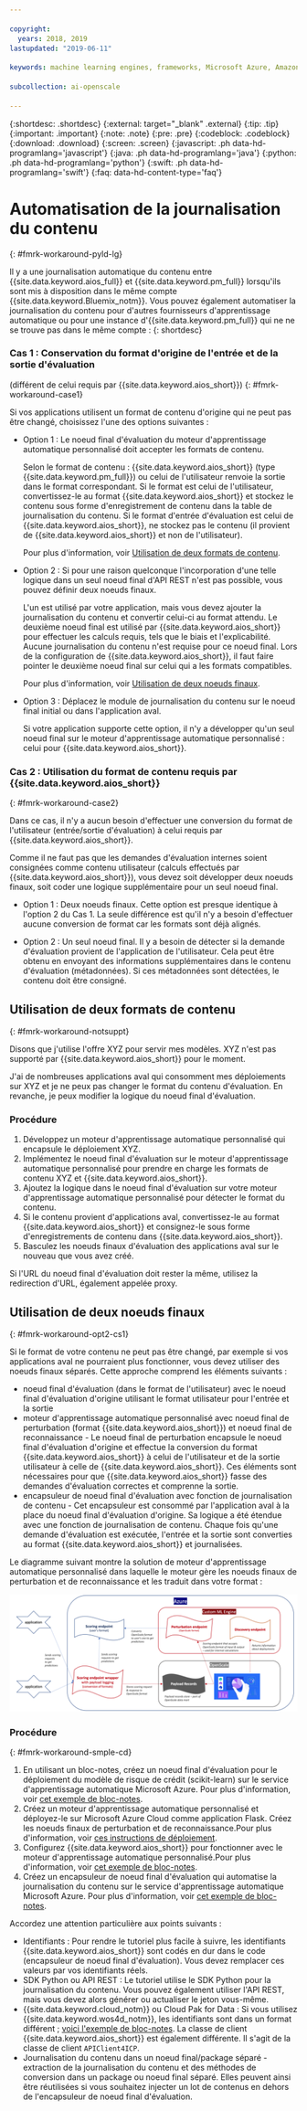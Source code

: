 ```yaml
---

copyright:
  years: 2018, 2019
lastupdated: "2019-06-11"

keywords: machine learning engines, frameworks, Microsoft Azure, Amazone SageMaker, custom ML engine 

subcollection: ai-openscale

---
```


{:shortdesc: .shortdesc}
{:external: target="_blank" .external}
{:tip: .tip}
{:important: .important}
{:note: .note}
{:pre: .pre}
{:codeblock: .codeblock}
{:download: .download}
{:screen: .screen}
{:javascript: .ph data-hd-programlang='javascript'}
{:java: .ph data-hd-programlang='java'}
{:python: .ph data-hd-programlang='python'}
{:swift: .ph data-hd-programlang='swift'}
{:faq: data-hd-content-type='faq'}

# Automatisation de la journalisation du contenu
{: #fmrk-workaround-pyld-lg}

Il y a une journalisation automatique du contenu entre {{site.data.keyword.aios_full}} et {{site.data.keyword.pm_full}}
lorsqu'ils sont mis à disposition dans le même compte {{site.data.keyword.Bluemix_notm}}.
Vous pouvez également automatiser la journalisation du contenu pour d'autres fournisseurs d'apprentissage automatique
ou pour une instance d'{{site.data.keyword.pm_full}} qui ne ne se trouve pas dans le même compte :
{: shortdesc}

### Cas 1 : Conservation du format d'origine de l'entrée et de la sortie d'évaluation
(différent de celui requis par {{site.data.keyword.aios_short}})
{: #fmrk-workaround-case1}

Si vos applications utilisent un format de contenu d'origine qui ne peut pas être changé, choisissez l'une des options suivantes :

- Option 1 : Le noeud final d'évaluation du moteur d'apprentissage automatique personnalisé doit accepter les formats de contenu. 

   Selon le format de contenu :
{{site.data.keyword.aios_short}} (type {{site.data.keyword.pm_full}}) ou celui de l'utilisateur renvoie la sortie dans le format correspondant. Si le format est celui de l'utilisateur, convertissez-le au format {{site.data.keyword.aios_short}}
et stockez le contenu sous forme d'enregistrement de contenu dans la table de journalisation du contenu. Si le format d'entrée d'évaluation est celui de {{site.data.keyword.aios_short}},
ne stockez pas le contenu (il provient de {{site.data.keyword.aios_short}} et non de l'utilisateur).

   Pour plus d'information, voir
[Utilisation de deux formats de contenu](/docs/services/ai-openscale?topic=ai-openscale-integrating-3rd-party-ml-engines-with-watson-openscale#fmrk-workaround-notsuppt).

- Option 2 : Si pour une raison quelconque l'incorporation d'une telle logique dans un seul noeud final d'API REST n'est pas possible, vous pouvez définir deux noeuds finaux. 

   L'un est utilisé par votre application, mais vous devez ajouter la journalisation du contenu et convertir celui-ci au format attendu. Le deuxième noeud final est utilisé par {{site.data.keyword.aios_short}} pour effectuer les calculs requis, tels que le biais et l'explicabilité. Aucune journalisation du contenu n'est requise pour ce noeud final. Lors de la configuration de {{site.data.keyword.aios_short}}, il faut faire pointer le deuxième noeud final sur celui qui a les formats compatibles.

   Pour plus d'information, voir
[Utilisation de deux noeuds finaux](/docs/services/ai-openscale?topic=ai-openscale-integrating-3rd-party-ml-engines-with-watson-openscale#fmrk-workaround-opt2-cs1).

- Option 3 : Déplacez le module de journalisation du contenu sur le noeud final initial ou dans l'application aval. 

   Si votre application supporte cette option, il n'y a développer qu'un seul noeud final sur le moteur d'apprentissage automatique personnalisé :
celui pour {{site.data.keyword.aios_short}}.

### Cas 2 : Utilisation du format de contenu requis par {{site.data.keyword.aios_short}}
{: #fmrk-workaround-case2}

Dans ce cas, il n'y a aucun besoin d'effectuer une conversion du format de l'utilisateur (entrée/sortie d'évaluation) à celui requis par {{site.data.keyword.aios_short}}.

Comme il ne faut pas que les demandes d'évaluation internes soient consignées comme contenu utilisateur
(calculs effectués par {{site.data.keyword.aios_short}}),
vous devez soit développer deux noeuds finaux, soit coder une logique supplémentaire pour un seul noeud final.

- Option 1 : Deux noeuds finaux. Cette option est presque identique à l'option 2 du Cas 1.
La seule différence est qu'il n'y a besoin d'effectuer aucune conversion de format car les formats sont déjà alignés.

- Option 2 : Un seul noeud final. Il y a besoin de détecter si la demande d'évaluation provient de l'application de l'utilisateur. Cela peut être obtenu en envoyant des informations supplémentaires dans le contenu d'évaluation (métadonnées). Si ces métadonnées sont détectées, le contenu doit être consigné.

## Utilisation de deux formats de contenu
{: #fmrk-workaround-notsuppt}

Disons que j'utilise l'offre XYZ pour servir mes modèles. XYZ n'est pas supporté par {{site.data.keyword.aios_short}} pour le moment.

J'ai de nombreuses applications aval qui consomment mes déploiements sur XYZ et je ne peux pas changer le format du contenu d'évaluation. En revanche, je peux modifier la logique du noeud final d'évaluation.

### Procédure

1. Développez un moteur d'apprentissage automatique personnalisé qui encapsule le déploiement XYZ.
2. Implémentez le noeud final d'évaluation sur le moteur d'apprentissage automatique personnalisé
pour prendre en charge les formats de contenu XYZ et {{site.data.keyword.aios_short}}.
3. Ajoutez la logique dans le noeud final d'évaluation sur votre moteur d'apprentissage automatique personnalisé
pour détecter le format du contenu.
4. Si le contenu provient d'applications aval,
convertissez-le au format {{site.data.keyword.aios_short}}
et consignez-le sous forme d'enregistrements de contenu dans {{site.data.keyword.aios_short}}.
5. Basculez les noeuds finaux d'évaluation des applications aval sur le nouveau que vous avez créé.

Si l'URL du noeud final d'évaluation doit rester la même, utilisez la redirection d'URL, également appelée proxy.

## Utilisation de deux noeuds finaux
{: #fmrk-workaround-opt2-cs1}

Si le format de votre contenu ne peut pas être changé,
par exemple si vos applications aval ne pourraient plus fonctionner,
vous devez utiliser des noeuds finaux séparés. Cette approche comprend les éléments suivants :

- noeud final d'évaluation (dans le format de l'utilisateur) avec le noeud final d'évaluation d'origine utilisant le format utilisateur pour l'entrée et la sortie
- moteur d'apprentissage automatique personnalisé avec noeud final de perturbation (format {{site.data.keyword.aios_short}}) et noeud final de reconnaissance - Le noeud final de perturbation encapsule le noeud final d'évaluation d'origine et effectue la conversion
du format {{site.data.keyword.aios_short}} à celui de l'utilisateur et de la sortie utilisateur à celle de {{site.data.keyword.aios_short}}. Ces éléments sont nécessaires pour que {{site.data.keyword.aios_short}} fasse des demandes d'évaluation correctes et comprenne la sortie.
- encapsuleur de noeud final d'évaluation avec fonction de journalisation de contenu - Cet encapsuleur est consommé par l'application aval à la place du noeud final d'évaluation d'origine. Sa logique a été étendue avec une fonction de journalisation de contenu. Chaque fois qu'une demande d'évaluation est exécutée,
l'entrée et la sortie sont converties au format {{site.data.keyword.aios_short}} et journalisées.

Le diagramme suivant montre la solution de moteur d'apprentissage automatique personnalisé
dans laquelle le moteur gère les noeuds finaux de perturbation et de reconnaissance et les traduit dans votre format :

![Spécification des noeuds finaux d'API REST](images/woscustommlworkflow.png)

### Procédure
{: #fmrk-workaround-smple-cd}

1. En utilisant un bloc-notes, créez un noeud final d'évaluation
pour le déploiement du modèle de risque de crédit (scikit-learn) sur le service d'apprentissage automatique Microsoft Azure. Pour plus d'information, voir
[cet exemple de bloc-notes](https://github.com/pmservice/ai-openscale-tutorials/blob/master/notebooks/azure/Credit%20model%20with%20Azure%20ML%20Service%20and%20scikit-learn.ipynb).
2. Créez un moteur d'apprentissage automatique personnalisé et déployez-le sur Microsoft Azure Cloud comme application Flask. Créez les noeuds finaux de perturbation et de reconnaissance.Pour plus d'information, voir
[ces instructions de déploiement](https://github.com/pmservice/ai-openscale-tutorials/tree/master/applications/custom-ml-engine-azure).
3. Configurez {{site.data.keyword.aios_short}} pour fonctionner avec le moteur d'apprentissage automatique personnalisé.Pour plus d'information, voir
[cet exemple de bloc-notes](https://github.com/pmservice/ai-openscale-tutorials/blob/master/notebooks/azure/OpenScale%20and%20Custom%20ML%20Engine%20configuration.ipynb).
4. Créez un encapsuleur de noeud final d'évaluation qui automatise la journalisation du contenu sur le service d'apprentissage automatique Microsoft Azure. Pour plus d'information, voir
[cet exemple de bloc-notes](https://github.com/pmservice/ai-openscale-tutorials/blob/master/notebooks/azure/Credit%20scoring%20endpoint%20wrapper%20with%20payload%20logging.ipynb).

Accordez une attention particulière aux points suivants :

- Identifiants :
Pour rendre le tutoriel plus facile à suivre,
les identifiants {{site.data.keyword.aios_short}} sont codés en dur dans le code (encapsuleur de noeud final d'évaluation). Vous devez remplacer ces valeurs par vos identifiants réels.
- SDK Python ou API REST :
Le tutoriel utilise le SDK Python pour la journalisation du contenu. Vous pouvez également utiliser l'API REST, mais vous devez alors générer ou actualiser le jeton vous-même. 
- {{site.data.keyword.cloud_notm}} ou Cloud Pak for Data :
Si vous utilisez {{site.data.keyword.wos4d_notm}},
les identifiants sont dans un format différent ;
[voici l'exemple de bloc-notes](https://github.com/pmservice/ai-openscale-tutorials/blob/master/notebooks/Watson%20OpenScale%20and%20Watson%20ML%20Engine%20-%20ICP.ipynb). La classe de client {{site.data.keyword.aios_short}} est également différente. Il s'agit de la classe de client `APIClient4ICP`.
- Journalisation du contenu dans un noeud final/package séparé -
extraction de la journalisation du contenu et des méthodes de conversion dans un package ou noeud final séparé. Elles peuvent ainsi être réutilisées si vous souhaitez injecter un lot de contenus en dehors de l'encapsuleur de noeud final d'évaluation.

